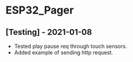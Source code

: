# ESP32_Pager

 
## [Testing] - 2021-01-08
 
- Tested play pause req through touch sensors.
- Added example of sending http request.
 
